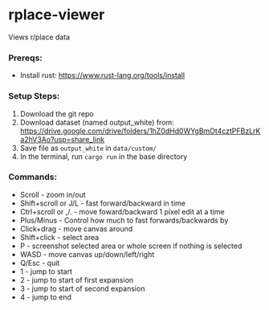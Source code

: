 # rplace-viewer
Views r/place data

### Prereqs: 
* Install rust: https://www.rust-lang.org/tools/install

### Setup Steps:
1. Download the git repo
2. Download dataset (named output_white) from: https://drive.google.com/drive/folders/1hZ0dHd0WYgBmOt4cztPFBzLrKa2hV3Ao?usp=share_link
3. Save file as `output_white` in `data/custom/`
4. In the terminal, run `cargo run` in the base directory

### Commands:
* Scroll - zoom in/out
* Shift+scroll or J/L - fast forward/backward in time
* Ctrl+scroll or ,/. - move foward/backward 1 pixel edit at a time
* Plus/Minus - Control how much to fast forwards/backwards by
* Click+drag - move canvas around
* Shift+click - select area
* P - screenshot selected area or whole screen if nothing is selected 
* WASD - move canvas up/down/left/right
* Q/Esc - quit
* 1 - jump to start
* 2 - jump to start of first expansion
* 3 - jump to start of second expansion
* 4 - jump to end
